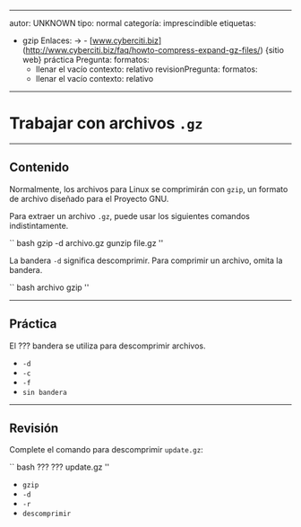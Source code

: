 ---
 autor: UNKNOWN 
 tipo: normal
 categoría: imprescindible
 etiquetas:
   - gzip
 Enlaces:
   -> -
     [www.cyberciti.biz] (http://www.cyberciti.biz/faq/howto-compress-expand-gz-files/) {sitio web}
 práctica Pregunta:
   formatos:
     - llenar el vacío
   contexto: relativo
 revisionPregunta:
   formatos:
     - llenar el vacío
   contexto: relativo
 ---

 # Trabajar con archivos `.gz`


 ---

 ## Contenido

 Normalmente, los archivos para Linux se comprimirán con `gzip`, un formato de archivo diseñado para el Proyecto GNU.

 Para extraer un archivo `.gz`, puede usar los siguientes comandos indistintamente.

 `` bash
 gzip -d archivo.gz
 gunzip file.gz
 ''

 La bandera `-d` significa descomprimir.  Para comprimir un archivo, omita la bandera.

 `` bash
 archivo gzip
 ''


 ---

 ## Práctica

 El ???  bandera se utiliza para descomprimir archivos.

 - `-d`
 - `-c`
 - `-f`
 - `sin bandera`


 ---

 ## Revisión

 Complete el comando para descomprimir `update.gz`:

 `` bash
 ???  ???  update.gz
 ''

 - `gzip`
 - `-d`
 - `-r`
 - `descomprimir`
